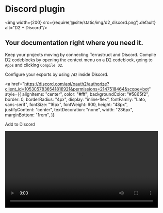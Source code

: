 # Discord plugin
<img width={200} src={require('@site/static/img/d2_discord.png').default} alt="D2 + Discord"/>

## Your documentation right where you need it.
Keep your projects moving by connecting Terrastruct and Discord. Compile D2 codeblocks by opening the context menu on a D2 codeblock, going to `Apps` and clicking `Compile D2`.


Configure your exports by using `/d2` inside Discord.

<a
  href="https://discord.com/api/oauth2/authorize?client_id=1053057836541816921&permissions=2147518464&scope=bot"
  style={{
    alignItems: "center",
    color: "#fff",
    backgroundColor: "#5865f2",
    border: 0,
    borderRadius: "4px",
    display: "inline-flex",
    fontFamily: "Lato, sans-serif",
    fontSize: "16px",
    fontWeight: 600,
    height: "48px",
    justifyContent: "center",
    textDecoration: "none",
    width: "236px",
    marginBottom: "1rem",
  }}
>
  Add to Discord
</a>

<video controls width="100%">
  <source src={require('@site/static/img/screenshots/discord.mp4').default} type="video/mp4" />
  Your browser does not support the video tag.
</video>
